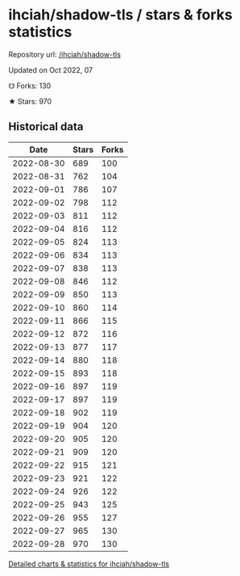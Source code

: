 # ihciah/shadow-tls / stars & forks statistics

Repository url: [/ihciah/shadow-tls](https://github.com/ihciah/shadow-tls)

Updated on Oct 2022, 07

☋ Forks: 130

★ Stars: 970

## Historical data
| Date | Stars | Forks |
|------|-------|-------|
| 2022-08-30 | 689 | 100 | 
| 2022-08-31 | 762 | 104 | 
| 2022-09-01 | 786 | 107 | 
| 2022-09-02 | 798 | 112 | 
| 2022-09-03 | 811 | 112 | 
| 2022-09-04 | 816 | 112 | 
| 2022-09-05 | 824 | 113 | 
| 2022-09-06 | 834 | 113 | 
| 2022-09-07 | 838 | 113 | 
| 2022-09-08 | 846 | 112 | 
| 2022-09-09 | 850 | 113 | 
| 2022-09-10 | 860 | 114 | 
| 2022-09-11 | 866 | 115 | 
| 2022-09-12 | 872 | 116 | 
| 2022-09-13 | 877 | 117 | 
| 2022-09-14 | 880 | 118 | 
| 2022-09-15 | 893 | 118 | 
| 2022-09-16 | 897 | 119 | 
| 2022-09-17 | 897 | 119 | 
| 2022-09-18 | 902 | 119 | 
| 2022-09-19 | 904 | 120 | 
| 2022-09-20 | 905 | 120 | 
| 2022-09-21 | 909 | 120 | 
| 2022-09-22 | 915 | 121 | 
| 2022-09-23 | 921 | 122 | 
| 2022-09-24 | 926 | 122 | 
| 2022-09-25 | 943 | 125 | 
| 2022-09-26 | 955 | 127 | 
| 2022-09-27 | 965 | 130 | 
| 2022-09-28 | 970 | 130 | 


[Detailed charts & statistics for ihciah/shadow-tls](https://reviewgithub.com/rep/ihciah/shadow-tls)

